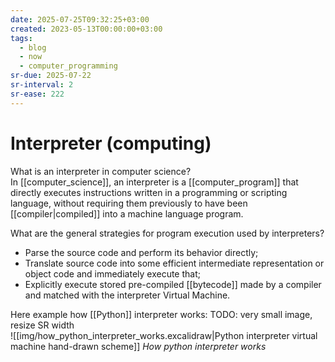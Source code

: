 ```yaml
---
date: 2025-07-25T09:32:25+03:00
created: 2023-05-13T00:00:00+03:00
tags:
  - blog
  - now
  - computer_programming
sr-due: 2025-07-22
sr-interval: 2
sr-ease: 222
---
```


# Interpreter (computing)

What is an interpreter in computer science?
<br class="f">
In [[computer_science]], an interpreter is a [[computer_program]] that directly executes instructions written in a programming or scripting language, without requiring them previously to have been [[compiler|compiled]] into a machine language program.

What are the general strategies for program execution used by interpreters?
<br class="f">
- Parse the source code and perform its behavior directly;
- Translate source code into some efficient intermediate representation or object code and immediately execute that;
- Explicitly execute stored pre-compiled [[bytecode]] made by a compiler and matched with the interpreter Virtual Machine. <!--SR:!2025-08-02,2,202-->

Here example how [[Python]] interpreter works:
TODO: very small image, resize SR width
<br class="f">
![[img/how_python_interpreter_works.excalidraw|Python interpreter virtual machine hand-drawn scheme]]
_How python interpreter works_ <!--SR:!2025-08-01,2,222-->

